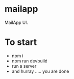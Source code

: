 # mailapp
MailApp UI.

# To start
- npm i
- npm run devbuild
- run a server
- and hurray ..... you are done
